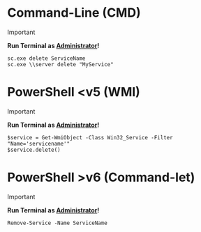 # Command-Line (CMD)
> [!IMPORTANT]
> **Run Terminal as <ins>Administrator</ins>!**

```
sc.exe delete ServiceName 
sc.exe \\server delete "MyService" 
```

# PowerShell <v5 (WMI) 
> [!IMPORTANT]
> **Run Terminal as <ins>Administrator</ins>!**

```
$service = Get-WmiObject -Class Win32_Service -Filter "Name='servicename'" 
$service.delete() 
```

# PowerShell >v6 (Command-let)
> [!IMPORTANT]
> **Run Terminal as <ins>Administrator</ins>!**

```
Remove-Service -Name ServiceName 
```
 


 
